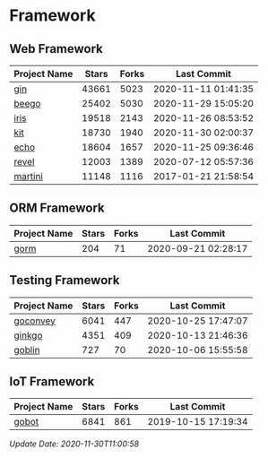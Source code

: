 # Framework

## Web Framework
| Project Name | Stars | Forks | Last Commit |
| ------------ | ----- | ----- | ----------- |
| [gin](https://github.com/gin-gonic/gin) | 43661 | 5023 | 2020-11-11 01:41:35 |
| [beego](https://github.com/astaxie/beego) | 25402 | 5030 | 2020-11-29 15:05:20 |
| [iris](https://github.com/kataras/iris) | 19518 | 2143 | 2020-11-26 08:53:52 |
| [kit](https://github.com/go-kit/kit) | 18730 | 1940 | 2020-11-30 02:00:37 |
| [echo](https://github.com/labstack/echo) | 18604 | 1657 | 2020-11-25 09:36:46 |
| [revel](https://github.com/revel/revel) | 12003 | 1389 | 2020-07-12 05:57:36 |
| [martini](https://github.com/go-martini/martini) | 11148 | 1116 | 2017-01-21 21:58:54 |

## ORM Framework
| Project Name | Stars | Forks | Last Commit |
| ------------ | ----- | ----- | ----------- |
| [gorm](https://github.com/jinzhu/gorm) | 204 | 71 | 2020-09-21 02:28:17 |

## Testing Framework
| Project Name | Stars | Forks | Last Commit |
| ------------ | ----- | ----- | ----------- |
| [goconvey](https://github.com/smartystreets/goconvey) | 6041 | 447 | 2020-10-25 17:47:07 |
| [ginkgo](https://github.com/onsi/ginkgo) | 4351 | 409 | 2020-10-13 21:46:36 |
| [goblin](https://github.com/franela/goblin) | 727 | 70 | 2020-10-06 15:55:58 |

## IoT Framework
| Project Name | Stars | Forks | Last Commit |
| ------------ | ----- | ----- | ----------- |
| [gobot](https://github.com/hybridgroup/gobot) | 6841 | 861 | 2019-10-15 17:19:34 |

*Update Date: 2020-11-30T11:00:58*